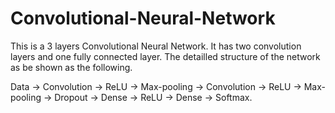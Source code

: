 # Convolutional-Neural-Network
This is a 3 layers Convolutional Neural Network. It has two convolution layers and one fully connected layer. The detailled structure of the network as be shown as the following.

Data -> Convolution -> ReLU -> Max-pooling -> Convolution -> ReLU -> Max-pooling -> Dropout -> Dense -> ReLU -> Dense -> Softmax.
